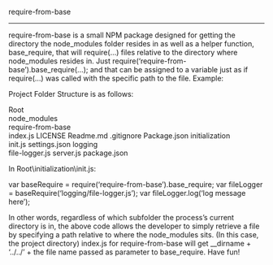 require-from-base
___________________________________________________________________________________________________________________________________________________________________________________________________________________________________
require-from-base is a small NPM package designed for getting the directory the node_modules folder resides in as well as a helper function, base_require, that will require(…) files relative to the directory where node_modules resides in. Just require(‘require-from-base’).base_require(…); and that can be assigned to a variable just as if require(…) was called with the specific path to the file.
Example:

Project Folder Structure is as follows:

Root\
	node_modules\
		require-from-base\
			index.js
			LICENSE
			Readme.md
			.gitignore
			Package.json
	initialization\
		init.js
		settings.json
	logging\
		file-logger.js
	server.js
	package.json

In Root\initialization\init.js:

var baseRequire = require(‘require-from-base’).base_require;
var fileLogger = baseRequire(‘logging/file-logger.js’);
var fileLogger.log(‘log message here’);

In other words, regardless of which subfolder the process’s current directory is in, the above code allows the developer to simply retrieve a file by specifying a path relative to where the node_modules sits. (In this case, the project directory) index.js for require-from-base will get __dirname + ‘../../’ + the file name passed as parameter to base_require.
Have fun!
